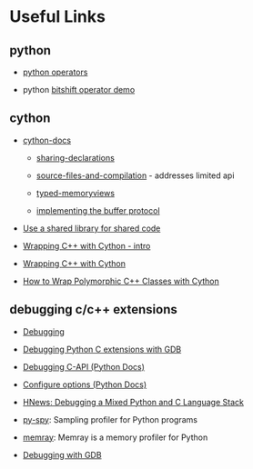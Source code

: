 # Useful Links


## python

- [python operators](https://docs.python.org/3/library/operator.html)

- python [bitshift operator demo](https://gist.github.com/tamsanh/19abf12ef97ea1c86f1ea703c80db5b3)



## cython

- [cython-docs](https://cython.readthedocs.io/en/latest/index.html)

	- [sharing-declarations](https://cython.readthedocs.io/en/latest/src/userguide/sharing_declarations.html)

	- [source-files-and-compilation](https://cython.readthedocs.io/en/latest/src/userguide/source_files_and_compilation.html) - addresses limited api

	- [typed-memoryviews](https://cython.readthedocs.io/en/latest/src/userguide/memoryviews.html)

	- [implementing the buffer protocol](https://cython.readthedocs.io/en/latest/src/userguide/buffer.html)

- [Use a shared library for shared code](https://github.com/cython/cython/issues/2356)

- [Wrapping C++ with Cython - intro](https://azhpushkin.me/posts/cython-cpp-intro)

- [Wrapping C++ with Cython](https://dmtn-013.lsst.io)

- [How to Wrap Polymorphic C++ Classes with Cython](https://altugkarakurt.github.io/how-to-wrap-polymorphic-cpp-classes-with-cython)


## debugging c/c++ extensions

- [Debugging](https://pythonextensionpatterns.readthedocs.io/en/latest/debugging/debug.html)

- [Debugging Python C extensions with GDB](https://developers.redhat.com/articles/2021/09/08/debugging-python-c-extensions-gdb#)

- [Debugging C-API (Python Docs)](https://docs.python.org/3/c-api/intro.html#debugging-builds)

- [Configure options (Python Docs)](https://docs.python.org/3/using/configure.html#debug-build)

- [HNews: Debugging a Mixed Python and C Language Stack](https://news.ycombinator.com/item?id=35706687)

- [py-spy](https://github.com/benfred/py-spy): Sampling profiler for Python programs

- [memray](https://bloomberg.github.io/memray/): Memray is a memory profiler for Python

- [Debugging with GDB](https://wiki.python.org/moin/DebuggingWithGdb)

